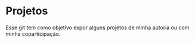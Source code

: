 # Projetos
Esse git tem como objetivo expor alguns projetos de minha autoria ou com minha coparticipação. 
